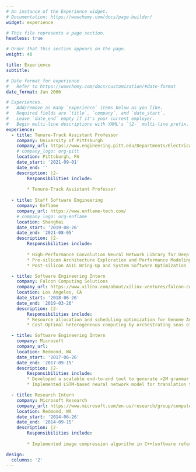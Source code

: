 ```yaml
---
# An instance of the Experience widget.
# Documentation: https://wowchemy.com/docs/page-builder/
widget: experience

# This file represents a page section.
headless: true

# Order that this section appears on the page.
weight: 40

title: Experience
subtitle:

# Date format for experience
#   Refer to https://wowchemy.com/docs/customization/#date-format
date_format: Jan 2006

# Experiences.
#   Add/remove as many `experience` items below as you like.
#   Required fields are `title`, `company`, and `date_start`.
#   Leave `date_end` empty if it's your current employer.
#   Begin multi-line descriptions with YAML's `|2-` multi-line prefix.
experience:
  - title: Tenure-Track Assistant Professor
    company: University of Pittsburgh
    company_url: https://www.engineering.pitt.edu/Departments/Electrical-Computer/
    # company_logo: org-pitt
    location: Pittsburgh, PA
    date_start: '2021-09-01'
    date_end: ''
    description: |2-
        Responsibilities include:
        
        * Tenure-Track Assistant Professor
        
  - title: Staff Software Engineering 
    company: Enflame
    company_url: https://www.enflame-tech.com/
    # company_logo: org-enflame
    location: Shanghai
    date_start: '2019-08-26'
    date_end: '2021-08-05'
    description: |2-
        Responsibilities include:
        
        * High-Performance Convolution Neural Network Library for Deep Learning ASIC Acclerator 
        * Pre-silicon Architecture Exploration and Performance Modeling 
        * Post-silicon ASIC Bring-Up and System Software Optimization 

  - title: Software Engineering Intern
    company: Falcon Computing Solutions
    company_url: https://www.xilinx.com/about/xilinx-ventures/falcon-computing.html
    location: Los Angeles, CA
    date_start: '2018-06-26'
    date_end: '2019-03-26'
    description: |2-
        Responsibilities include:
        * Resource allocation and scheduling optimization for Genome Analysis Toolkit(GATK4) in the cloud. 
        * Cost-Optimal heterogeneous computing by orchestrating seas of datacenter scale resources including computing (CPUs+GPU+FPGA accelerators), storage (HDD, SSD, local disk) 

  - title: Software Engineering Intern 
    company: Microsoft  
    company_url: 
    location: Redmond, WA
    date_start: '2017-06-26'
    date_end: '2017-09-15'
    description: |2-
        Responsibilities include:
        * Developed a scalable end-to-end tool to generate >2M grammar fixed (preposition, article and etc.) sentences from Wikipedia. 
        * Implemented LSTM-based neural network model for translation tasks  

  - title: Research Intern 
    company: Microsoft Research
    company_url: https://www.microsoft.com/en-us/research/group/computer-architecture-group/
    location: Redmond, WA 
    date_start: '2014-06-26'
    date_end: '2014-09-15'
    description: |2-
        Responsibilities include:
        
        * Implemented image compression algorithm in C++(software reference code) and also implemented hardware accelerator on FPGA

design:
  columns: '2'
---
```

